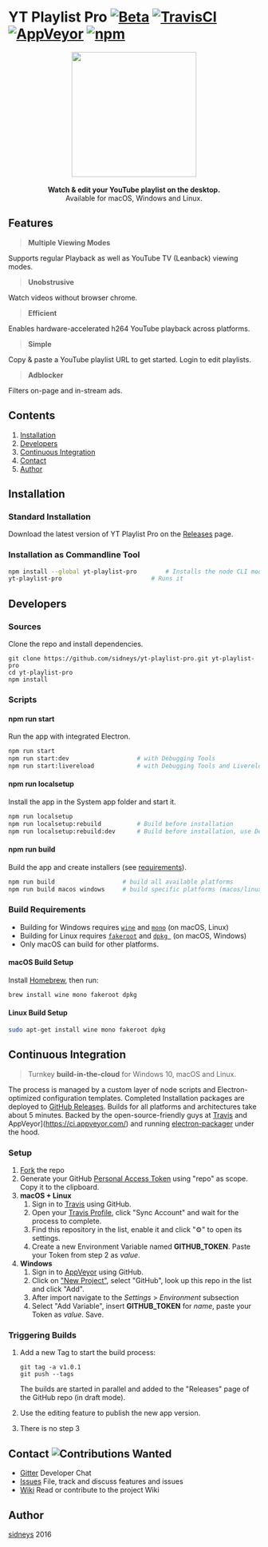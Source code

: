 # YT Playlist Pro [![Beta](https://img.shields.io/badge/status-beta-blue.svg?style=flat)]() [![TravisCI](http://img.shields.io/travis/sidneys/yt-playlist-pro.svg?style=flat)](http://travis-ci.org/sidneys/yt-playlist-pro) [![AppVeyor](https://ci.appveyor.com/api/projects/status/d69sb6iav7tnrldq?svg=true)](https://ci.appveyor.com/project/sidneys/yt-playlist-pro) [![npm](https://img.shields.io/npm/v/yt-playlist-pro.svg?style=flat)](https://npmjs.com/package/yt-playlist-pro) 

<p align="center">
  <img height="250px" src="https://raw.githubusercontent.com/sidneys/yt-playlist-pro/release/resources/graphics/icon-app.png"/><br><br>
  <b>Watch & edit your YouTube playlist on the desktop.</b><br>
  Available for macOS, Windows and Linux.
</p>


## Features

> **Multiple Viewing Modes**

Supports regular Playback as well as YouTube TV (Leanback) viewing modes.

> **Unobstrusive**

Watch videos without browser chrome.

> **Efficient**

Enables hardware-accelerated h264 YouTube playback across platforms.

> **Simple**

Copy & paste a YouTube playlist URL to get started. Login to edit playlists.

> **Adblocker**

Filters on-page and in-stream ads.


## Contents

1. [Installation](#installation)
2. [Developers](#development)
3. [Continuous Integration](#continuous-integration)
5. [Contact](#contact)
6. [Author](#author)


## <a name="installation"/></a> Installation

### Standard Installation

Download the latest version of YT Playlist Pro on the [Releases](https://github.com/sidneys/yt-playlist-pro/releases) page.

### Installation as Commandline Tool

```bash
npm install --global yt-playlist-pro		# Installs the node CLI module
yt-playlist-pro							# Runs it
```


## <a name="developers"/></a> Developers

### Sources

Clone the repo and install dependencies.

```shell
git clone https://github.com/sidneys/yt-playlist-pro.git yt-playlist-pro
cd yt-playlist-pro
npm install
```

### Scripts

#### npm run **start**

Run the app with integrated Electron.

```bash
npm run start
npm run start:dev 					# with Debugging Tools
npm run start:livereload 			# with Debugging Tools and Livereload
```

#### npm run **localsetup**

Install the app in the System app folder and start it.

```bash
npm run localsetup
npm run localsetup:rebuild			# Build before installation
npm run localsetup:rebuild:dev 		# Build before installation, use Developer Tools
```

#### npm run **build**

Build the app and create installers (see [requirements](#build-requirements)).

```bash
npm run build					# build all available platforms
npm run build macos windows		# build specific platforms (macos/linux/windows)
```

### Build Requirements

* Building for Windows requires [`wine`](https://winehq.org) and [`mono`](https://nsis.sourceforge.net/Docs/Chapter3.htm) (on macOS, Linux)
* Building for Linux requires  [`fakeroot`](https://wiki.debian.org/FakeRoot) and [`dpkg `](https://wiki.ubuntuusers.de/dpkg/) (on macOS, Windows)
* Only macOS can build for other platforms.

#### macOS Build Setup

Install [Homebrew](https://brew.sh), then run:

```bash
brew install wine mono fakeroot dpkg
```

#### Linux  Build Setup

```bash
sudo apt-get install wine mono fakeroot dpkg
```


## <a name="continuous-integration"/></a> Continuous Integration

> Turnkey **build-in-the-cloud** for Windows 10, macOS and Linux.

The process is managed by a custom layer of node scripts and Electron-optimized configuration templates.
Completed Installation packages are deployed to [GitHub Releases](https://github.com/sidneys/yt-playlist-pro/releases). Builds for all platforms and architectures take about 5 minutes.
Backed by the open-source-friendly guys at [Travis](http://travis-ci.org/) and AppVeyor](https://ci.appveyor.com/) and running [electron-packager](https://github.com/electron-userland/electron-packager) under the hood.

### Setup

1.  [Fork](https://github.com/sidneys/yt-playlist-pro/fork) the repo
2.  Generate your GitHub [Personal Access Token](https://github.com/settings/tokens) using "repo" as scope. Copy it to the clipboard.
3.  **macOS + Linux**
     1. Sign in to [Travis](http://travis-ci.org/) using GitHub.
     2. Open your [Travis Profile](https://travis-ci.org/profile), click "Sync Account" and wait for the process to complete.
     3. Find this repository in the list, enable it and click "⚙" to open its settings.
     4. Create a new Environment Variable named **GITHUB_TOKEN**. Paste your Token from step 2 as *value*. 
4.  **Windows**
     1. Sign in to [AppVeyor](https://ci.appveyor.com/) using GitHub.
     2. Click on ["New Project"](https://ci.appveyor.com/projects/new), select "GitHub", look up this repo in the list and click "Add".
     3. After import navigate to the *Settings* > *Environment* subsection
     4. Select "Add Variable", insert **GITHUB_TOKEN** for *name*, paste your Token as *value*. Save.

### Triggering Builds

1. Add a new Tag to start the build process:

   ```shell
   git tag -a v1.0.1
   git push --tags
   ```
   The builds are started in parallel and added to the "Releases" page of the GitHub repo (in draft mode).

2. Use the editing feature to publish the new app version.

3. There is no step 3


## <a name="contribute"/></a> Contact ![Contributions Wanted](https://img.shields.io/badge/contributions-wanted-red.svg?style=flat)

* [Gitter](http://gitter.im/sidneys/yt-playlist-pro) Developer Chat
* [Issues](http;//github.com/sidneys/yt-playlist-pro/issues) File, track and discuss features and issues
* [Wiki](http;//github.com/sidneys/yt-playlist-pro/wiki) Read or contribute to the project Wiki


## <a name="author"/></a> Author

[sidneys](http://sidneys.github.io) 2016